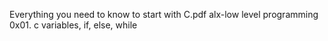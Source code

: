 Everything you need to know to start with C.pdf
alx-low level programming
0x01. c variables, if, else, while
